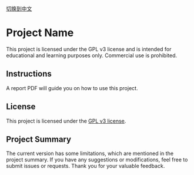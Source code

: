 [切换到中文](README.md)

# Project Name

This project is licensed under the GPL v3 license and is intended for educational and learning purposes only. Commercial use is prohibited.

## Instructions

A report PDF will guide you on how to use this project.

## License

This project is licensed under the [GPL v3 license](https://www.gnu.org/licenses/gpl-3.0.html).

## Project Summary

The current version has some limitations, which are mentioned in the project summary. If you have any suggestions or modifications, feel free to submit issues or requests. Thank you for your valuable feedback.


